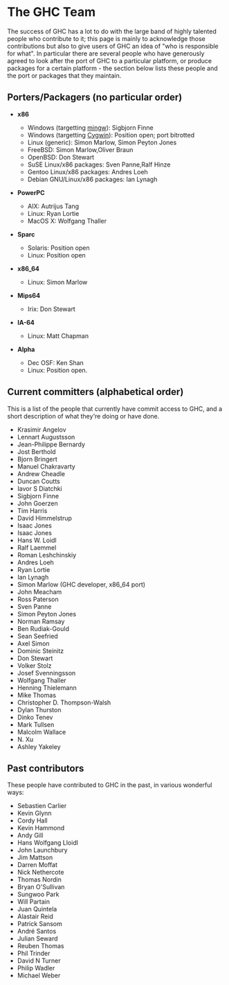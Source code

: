 # The GHC Team


The success of GHC has a lot to do with the large band of highly
talented people who contribute to it; this page is mainly to
acknowledge those contributions but also to give users of GHC an idea
of "who is responsible for what".  In particular there are several
people who have generously agreed to look after the port of GHC to a
particular platform, or produce packages for a certain platform - the
section below lists these people and the port or packages that they
maintain.

## Porters/Packagers (no particular order)

- **x86**

  - Windows (targetting [ mingw](http://www.mingw.org)): Sigbjorn Finne
  - Windows (targetting [ Cygwin](http://www.cygwin.com)): Position open; port bitrotted
  - Linux (generic): Simon Marlow,
    Simon Peyton Jones
  - FreeBSD: Simon Marlow,Oliver Braun
  - OpenBSD: Don Stewart
  - SuSE Linux/x86 packages: Sven Panne,Ralf Hinze
  - Gentoo Linux/x86 packages: Andres Loeh
  - Debian GNU/Linux/x86 packages: Ian Lynagh

- **PowerPC**

  - AIX: Autrijus Tang
  - Linux: Ryan Lortie
  - MacOS X: Wolfgang Thaller

- **Sparc**

  - Solaris: Position open
  - Linux:   Position open

- **x86_64**

  - Linux: Simon Marlow

- **Mips64**

  - Irix: Don Stewart

- **IA-64**

  - Linux: Matt Chapman

- **Alpha**

  - Dec OSF: Ken Shan
  - Linux: Position open.

## Current committers (alphabetical order)


This is a list of the people that currently have commit access to GHC,
and a short description of what they're doing or have done.

- Krasimir Angelov
- Lennart Augustsson
- Jean-Philippe Bernardy
- Jost Berthold
- Bjorn Bringert
- Manuel Chakravarty
- Andrew Cheadle
- Duncan Coutts
- Iavor S Diatchki
- Sigbjorn Finne
- John Goerzen
- Tim Harris
- David Himmelstrup
- Isaac Jones
- Isaac Jones
- Hans W. Loidl
- Ralf Laemmel
- Roman Leshchinskiy
- Andres Loeh
- Ryan Lortie
- Ian Lynagh
- Simon Marlow (GHC developer, x86_64 port)
- John Meacham
- Ross Paterson
- Sven Panne
- Simon Peyton Jones
- Norman Ramsay
- Ben Rudiak-Gould
- Sean Seefried
- Axel Simon
- Dominic Steinitz
- Don Stewart
- Volker Stolz
- Josef Svenningsson
- Wolfgang Thaller
- Henning Thielemann
- Mike Thomas
- Christopher D. Thompson-Walsh
- Dylan Thurston
- Dinko Tenev
- Mark Tullsen
- Malcolm Wallace
- N. Xu
- Ashley Yakeley

## Past contributors


These people have contributed to GHC in the past, in various
wonderful ways:

- Sebastien Carlier
- Kevin Glynn
- Cordy Hall
- Kevin Hammond
- Andy Gill
- Hans Wolfgang Lloidl
- John Launchbury
- Jim Mattson
- Darren Moffat
- Nick Nethercote
- Thomas Nordin
- Bryan O'Sullivan
- Sungwoo Park
- Will Partain
- Juan Quintela
- Alastair Reid
- Patrick Sansom
- Andr&eacute; Santos
- Julian Seward
- Reuben Thomas
- Phil Trinder
- David N Turner
- Philip Wadler
- Michael Weber
